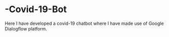 # -Covid-19-Bot
Here I have developed a covid-19 chatbot where I have made use of Google Dialogflow platform.
